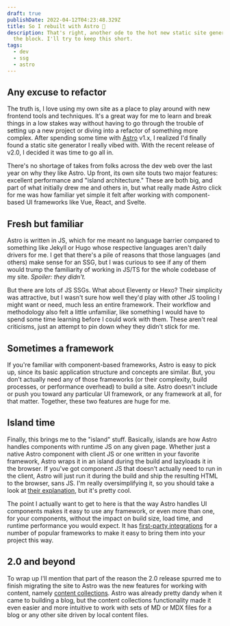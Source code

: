 ```yaml
---
draft: true
publishDate: 2022-04-12T04:23:48.329Z
title: So I rebuilt with Astro 🎉
description: That's right, another ode to the hot new static site generator on
  the block. I'll try to keep this short.
tags:
  - dev
  - ssg
  - astro
---
```

## Any excuse to refactor

The truth is, I love using my own site as a place to play around with new frontend tools and techniques. It's a great way for me to learn and break things in a low stakes way without having to go through the trouble of setting up a new project or diving into a refactor of something more complex. After spending some time with [Astro](https://astro.build) v1.x, I realized I'd finally found a static site generator I really vibed with. With the recent release of v2.0, I decided it was time to go all in.

There's no shortage of takes from folks across the dev web over the last year on why they like Astro. Up front, its own site touts two major features: excellent performance and "island architecture." These are both big, and part of what initially drew me and others in, but what really made Astro click for me was how familiar yet simple it felt after working with component-based UI frameworks like Vue, React, and Svelte.

## Fresh but familiar

Astro is written in JS, which for me meant no language barrier compared to something like Jekyll or Hugo whose respective languages aren't daily drivers for me. I get that there's a pile of reasons that those languages (and others) make sense for an SSG, but I was curious to see if any of them would trump the familiarity of working in JS/TS for the whole codebase of my site. *Spoiler: they didn't.*

But there are lots of JS SSGs. What about Eleventy or Hexo? Their simplicity was attractive, but I wasn't sure how well they'd play with other JS tooling I might want or need, much less an entire framework. Their workflow and methodology also felt a little unfamiliar, like something I would have to spend some time learning before I could work with them. These aren't real criticisms, just an attempt to pin down whey they didn't stick for me.

## Sometimes a framework

If you're familiar with component-based frameworks, Astro is easy to pick up, since its basic application structure and concepts are similar. But, you don't actually need any of those frameworks (or their complexity, build processes, or performance overhead) to build a site. Astro doesn't include or push you toward any particular UI framework, or any framework at all, for that matter. Together, these two features are huge for me.

## Island time

Finally, this brings me to the "island" stuff. Basically, islands are how Astro handles components with runtime JS on any given page. Whether just a native Astro component with client JS or one written in your favorite framework, Astro wraps it in an island during the build and lazyloads it in the browser. If you've got component JS that doesn't actually need to run in the client, Astro will just run it during the build and ship the resulting HTML to the browser, sans JS. I'm really oversimplifying it, so you should take a look at [their explanation](https://docs.astro.build/en/concepts/islands/), but it's pretty cool.

The point I actually want to get to here is that the way Astro handles UI components makes it easy to use any framework, or even more than one, for your components, without the impact on build size, load time, and runtime performance you would expect. It has [first-party integrations](https://docs.astro.build/en/core-concepts/framework-components/) for a number of popular frameworks to make it easy to bring them into your project this way.

## 2.0 and beyond

To wrap up I'll mention that part of the reason the 2.0 release spurred me to finish migrating the site to Astro was the new features for working with content, namely [content collections](https://docs.astro.build/en/guides/content-collections/). Astro was already pretty dandy when it came to building a blog, but the content collections functionality made it even easier and more intuitive to work with sets of MD or MDX files for a blog or any other site driven by local content files.

